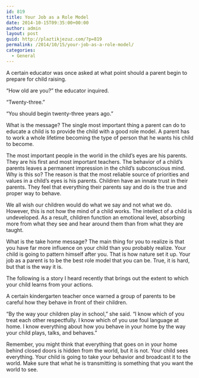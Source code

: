 ```yaml
---
id: 819
title: Your Job as a Role Model
date: 2014-10-15T09:35:00+00:00
author: admin
layout: post
guid: http://plaztikjezuz.com/?p=819
permalink: /2014/10/15/your-job-as-a-role-model/
categories:
  - General
---
```

A certain educator was once asked at what point should a parent begin to prepare for child raising.

&#8220;How old are you?&#8221; the educator inquired.

&#8220;Twenty-three.&#8221;

&#8220;You should begin twenty-three years ago.&#8221;

What is the message? The single most important thing a parent can do to educate a child is to provide the child with a good role model. A parent has to work a whole lifetime becoming the type of person that he wants his child to become.

The most important people in the world in the child&#8217;s eyes are his parents. They are his first and most important teachers. The behavior of a child&#8217;s parents leaves a permanent impression in the child&#8217;s subconscious mind. Why is this so? The reason is that the most reliable source of priorities and values in a child&#8217;s eyes is his parents. Children have an innate trust in their parents. They feel that everything their parents say and do is the true and proper way to behave.

We all wish our children would do what we say and not what we do. However, this is not how the mind of a child works. The intellect of a child is undeveloped. As a result, children function an emotional level, absorbing more from what they see and hear around them than from what they are taught.

What is the take home message? The main thing for you to realize is that you have far more influence on your child than you probably realize. Your child is going to pattern himself after you. That is how nature set it up. Your job as a parent is to be the best role model that you can be. True, it is hard, but that is the way it is.

The following is a story I heard recently that brings out the extent to which your child learns from your actions.

A certain kindergarten teacher once warned a group of parents to be careful how they behave in front of their children.

&#8220;By the way your children play in school,&#8221; she said. &#8220;I know which of you treat each other respectfully. I know which of you use foul language at home. I know everything about how you behave in your home by the way your child plays, talks, and behaves.&#8221;

Remember, you might think that everything that goes on in your home behind closed doors is hidden from the world, but it is not. Your child sees everything. Your child is going to take your behavior and broadcast it to the world. Make sure that what he is transmitting is something that you want the world to see.